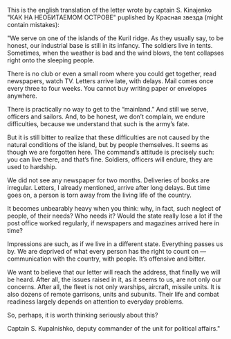 This is the english translation of the letter wrote by captain S. Kinajenko "КАК НА НЕОБИТАЕМОМ ОСТРОВЕ" puplished by Красная звезда (might contain mistakes):


"We serve on one of the islands of the Kuril ridge. As they usually say, to be honest, our industrial base is still in its infancy. The soldiers live in tents. Sometimes, when the weather is bad and the wind blows, the tent collapses right onto the sleeping people.

There is no club or even a small room where you could get together, read newspapers, watch TV. Letters arrive late, with delays. Mail comes once every three to four weeks. You cannot buy writing paper or envelopes anywhere.

There is practically no way to get to the “mainland.” And still we serve, officers and sailors. And, to be honest, we don’t complain, we endure difficulties, because we understand that such is the army’s fate.

But it is still bitter to realize that these difficulties are not caused by the natural conditions of the island, but by people themselves. It seems as though we are forgotten here. The command’s attitude is precisely such: you can live there, and that’s fine. Soldiers, officers will endure, they are used to hardship.

We did not see any newspaper for two months. Deliveries of books are irregular. Letters, I already mentioned, arrive after long delays. But time goes on, a person is torn away from the living life of the country.

It becomes unbearably heavy when you think: why, in fact, such neglect of people, of their needs? Who needs it? Would the state really lose a lot if the post office worked regularly, if newspapers and magazines arrived here in time?

Impressions are such, as if we live in a different state. Everything passes us by. We are deprived of what every person has the right to count on — communication with the country, with people. It’s offensive and bitter.

We want to believe that our letter will reach the address, that finally we will be heard. After all, the issues raised in it, as it seems to us, are not only our concerns. After all, the fleet is not only warships, aircraft, missile units. It is also dozens of remote garrisons, units and subunits. Their life and combat readiness largely depends on attention to everyday problems.

So, perhaps, it is worth thinking seriously about this?

Captain S. Kupalnishko,
deputy commander of the unit for political affairs."
